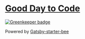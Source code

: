 # [Good Day to Code](https://wonthechan.github.io)

[![Greenkeeper badge](https://badges.greenkeeper.io/wonthechan/wonthechan.github.io.svg)](https://greenkeeper.io/)

Powered by [Gatsby-starter-bee](https://github.com/JaeYeopHan/gatsby-starter-bee)
